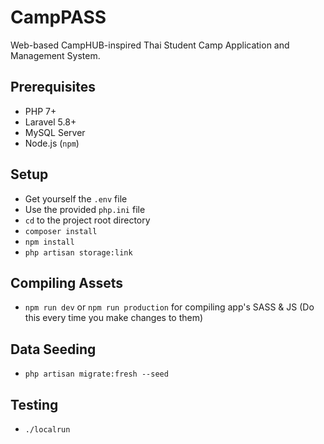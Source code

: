 # CampPASS
Web-based CampHUB-inspired Thai Student Camp Application and Management System.

## Prerequisites
- PHP 7+
- Laravel 5.8+
- MySQL Server
- Node.js (`npm`)

## Setup
- Get yourself the `.env` file
- Use the provided `php.ini` file
- `cd` to the project root directory
- `composer install`
- `npm install`
- `php artisan storage:link`

## Compiling Assets
- `npm run dev` or `npm run production` for compiling app's SASS & JS (Do this every time you make changes to them)

## Data Seeding
- `php artisan migrate:fresh --seed`

## Testing
- `./localrun`
